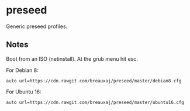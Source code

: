 preseed
=======

Generic preseed profiles.

Notes
-----

Boot from an ISO (netinstall). At the grub menu hit esc.

For Debian 8:

```
auto url=https://cdn.rawgit.com/breauxaj/preseed/master/debian8.cfg
```

For Ubuntu 16:

```
auto url=https://cdn.rawgit.com/breauxaj/preseed/master/ubuntu16.cfg
```
